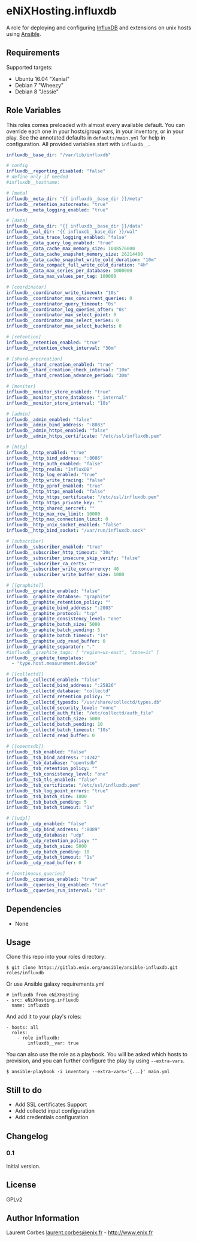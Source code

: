 eNiXHosting.influxdb
=================

A role for deploying and configuring [InfluxDB](http://www.influxdata.com) and extensions on unix hosts using [Ansible](http://www.ansible.com/).


Requirements
------------

Supported targets:

- Ubuntu 16.04 "Xenial"
- Debian 7 "Wheezy"
- Debian 8 "Jessie"


Role Variables
--------------

This roles comes preloaded with almost every available default. You can override each one in your hosts/group vars, in your inventory, or in your play. See the annotated defaults in `defaults/main.yml` for help in configuration. All provided variables start with `influxdb__`.

```yaml
influxdb__base_dir: "/var/lib/influxdb"

# config
influxdb__reporting_disabled: "false"
# define only if needed
#influxdb__hostname:

# [meta]
influxdb__meta_dir: "{{ influxdb__base_dir }}/meta"
influxdb__retention_autocreate: "true"
influxdb__meta_logging_enabled: "true"

# [data]
influxdb__data_dir: "{{ influxdb__base_dir }}/data"
influxdb__wal_dir: "{{ influxdb__base_dir }}/wal"
influxdb__data_trace_logging_enabled: "false"
influxdb__data_query_log_enabled: "true"
influxdb__data_cache_max_memory_size: 1048576000
influxdb__data_cache_snapshot_memory_size: 26214400
influxdb__data_cache_snapshot_write_cold_duration: "10m"
influxdb__data_compact_full_write_cold_duration: "4h"
influxdb__data_max_series_per_database: 1000000
influxdb__data_max_values_per_tag: 100000

# [coordinator]
influxdb__coordinator_write_timeout: "10s"
influxdb__coordinator_max_concurrent_queries: 0
influxdb__coordinator_query_timeout: "0s"
influxdb__coordinator_log_queries_after: "0s"
influxdb__coordinator_max_select_point: 0
influxdb__coordinator_max_select_series: 0
influxdb__coordinator_max_select_buckets: 0

# [retention]
influxdb__retention_enabled: "true"
influxdb__retention_check_interval: "30m"

# [shard-precreation]
influxdb__shard_creation_enabled: "true"
influxdb__shard_creation_check_interval: "10m"
influxdb__shard_creation_advance_period: "30m"

# [monitor]
influxdb__monitor_store_enabled: "true"
influxdb__monitor_store_database: "_internal"
influxdb__monitor_store_interval: "10s"

# [admin]
influxdb__admin_enabled: "false"
influxdb__admin_bind_address: ":8083"
influxdb__admin_https_enabled: "false"
influxdb__admin_https_certificate: "/etc/ssl/influxdb.pem"

# [http]
influxdb__http_enabled: "true"
influxdb__http_bind_address: ":8086"
influxdb__http_auth_enabled: "false"
influxdb__http_realm: "InfluxDB"
influxdb__http_log_enabled: "true"
influxdb__http_write_tracing: "false"
influxdb__http_pprof_enabled: "true"
influxdb__http_https_enabled: "false"
influxdb__http_https_certificate: "/etc/ssl/influxdb.pem"
influxdb__http_https_private_key: ""
influxdb__http_shared_sercret: ""
influxdb__http_max_row_limit: 10000
influxdb__http_max_connection_limit: 0
influxdb__http_unix_socket_enabled: "false"
influxdb__http_bind_socket: "/var/run/influxdb.sock"

# [subscriber]
influxdb__subscriber_enabled: "true"
influxdb__subscriber_http_timeout: "30s"
influxdb__subscriber_insecure_skip_verify: "false"
influxdb__subscriber_ca_certs: ""
influxdb__subscriber_write_concurrency: 40
influxdb__subscriber_write_buffer_size: 1000

# [[graphite]]
influxdb__graphite_enabled: "false"
influxdb__graphite_database: "graphite"
influxdb__graphite_retention_policy: ""
influxdb__graphite_bind_address: ":2003"
influxdb__graphite_protocol: "tcp"
influxdb__graphite_consistency_level: "one"
influxdb__graphite_batch_size: 5000
influxdb__graphite_batch_pending: 5
influxdb__graphite_batch_timeout: "1s"
influxdb__graphite_udp_read_buffer: 0
influxdb__graphite_separator: "."
#influxdb__graphite_tags: [ "region=us-east", "zone=1c" ]
influxdb__graphite_templates:
  - "type.host.measurement.device"

# [[collectd]]
influxdb__collectd_enabled: "false"
influxdb__collectd_bind_address: ":25826"
influxdb__collectd_database: "collectd"
influxdb__collectd_retention_policy: ""
influxdb__collectd_typesdb: "/usr/share/collectd/types.db"
influxdb__collectd_security_level: "none"
influxdb__collectd_auth_file: "/etc/collectd/auth_file"
influxdb__collectd_batch_size: 5000
influxdb__collectd_batch_pending: 10
influxdb__collectd_batch_timeout: "10s"
influxdb__collectd_read_buffer: 0

# [[opentsdb]]
influxdb__tsb_enabled: "false"
influxdb__tsb_bind_address: ":4242"
influxdb__tsb_database: "opentsdb"
influxdb__tsb_retention_policy: ""
influxdb__tsb_consistency_level: "one"
influxdb__tsb_tls_enabled: "false"
influxdb__tsb_certificate: "/etc/ssl/influxdb.pem"
influxdb__tsb_log_point_errors: "true"
influxdb__tsb_batch_size: 1000
influxdb__tsb_batch_pending: 5
influxdb__tsb_batch_timeout: "1s"

# [[udp]]
influxdb__udp_enabled: "false"
influxdb__udp_bind_address: ":8089"
influxdb__udp_database: "udp"
influxdb__udp_retention_policy: ""
influxdb__udp_batch_size: 5000
influxdb__udp_batch_pending: 10
influxdb__udp_batch_timeout: "1s"
influxdb__udp_read_buffer: 0

# [continuous_queries]
influxdb__cqueries_enabled: "true"
influxdb__cqueries_log_enabled: "true"
influxdb__cqueries_run_interval: "1s"

```

Dependencies
------------

- None

Usage
-----

Clone this repo into your roles directory:

    $ git clone https://gitlab.enix.org/ansible/ansible-influxdb.git roles/influxdb

Or use Ansible galaxy requirements.yml

    # influxdb from eNiXHosting
    - src: eNiXHosting.influxdb
      name: influxdb

And add it to your play's roles:

    - hosts: all
      roles:
        - role influxdb:
            influxdb__var: true

You can also use the role as a playbook. You will be asked which hosts to provision, and you can further configure the play by using `--extra-vars`.

    $ ansible-playbook -i inventory --extra-vars='{...}' main.yml

Still to do
-----------

- Add SSL certificates Support
- Add collectd input configuration
- Add credentials configuration


Changelog
---------

### 0.1

Initial version.

License
-------

GPLv2

Author Information
------------------

Laurent Corbes <laurent.corbes@enix.fr> - http://www.enix.fr
